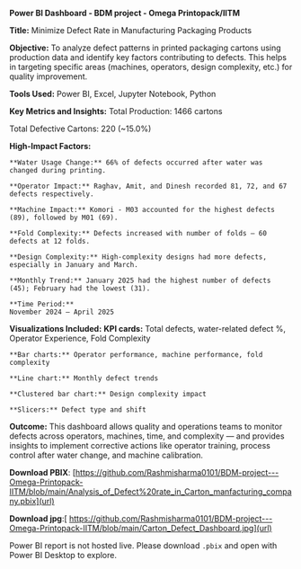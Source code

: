 **Power BI Dashboard - BDM project - Omega Printopack/IITM**
 
**Title:**
  Minimize Defect Rate in Manufacturing Packaging Products
  
  **Objective:**
  To analyze defect patterns in printed packaging cartons using production data and identify key factors contributing to defects. 
  This helps in targeting specific areas (machines, operators, design complexity, etc.) for quality improvement.
  
  **Tools Used:**
  Power BI, Excel, Jupyter Notebook, Python
  
  **Key Metrics and Insights:**
  Total Production: 1466 cartons
  
  Total Defective Cartons: 220 (~15.0%)
  
  **High-Impact Factors:**
  
    **Water Usage Change:** 66% of defects occurred after water was changed during printing.
    
    **Operator Impact:** Raghav, Amit, and Dinesh recorded 81, 72, and 67 defects respectively.
    
    **Machine Impact:** Komori - M03 accounted for the highest defects (89), followed by M01 (69).
    
    **Fold Complexity:** Defects increased with number of folds – 60 defects at 12 folds.
    
    **Design Complexity:** High-complexity designs had more defects, especially in January and March.
    
    **Monthly Trend:** January 2025 had the highest number of defects (45); February had the lowest (31).
    
    **Time Period:**
    November 2024 – April 2025
  
  **Visualizations Included:**
    **KPI cards:** Total defects, water-related defect %, Operator Experience, Fold Complexity
    
    **Bar charts:** Operator performance, machine performance, fold complexity
    
    **Line chart:** Monthly defect trends
    
    **Clustered bar chart:** Design complexity impact
    
    **Slicers:** Defect type and shift
  
  **Outcome:**
  This dashboard allows quality and operations teams to monitor defects across operators, machines, time, and complexity — 
  and provides insights to implement corrective actions like operator training, process control after water change, and machine calibration.
  
  **Download PBIX**: [https://github.com/Rashmisharma0101/BDM-project---Omega-Printopack-IITM/blob/main/Analysis_of_Defect%20rate_in_Carton_manfacturing_company.pbix](url)
  
  **Download jpg**:[ https://github.com/Rashmisharma0101/BDM-project---Omega-Printopack-IITM/blob/main/Carton_Defect_Dashboard.jpg](url)
  
  Power BI report is not hosted live. Please download `.pbix` and open with Power BI Desktop to explore.

